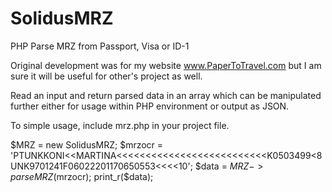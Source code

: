 # SolidusMRZ
PHP Parse MRZ from Passport, Visa or ID-1

Original development was for my website www.PaperToTravel.com but I am sure it will be useful for other's project as well.

Read an input and return parsed data in an array which can be manipulated further either for usage within PHP environment or output as JSON.

To simple usage, include mrz.php in your project file.

$MRZ = new SolidusMRZ;
$mrzocr = 'PTUNKKONI<<MARTINA<<<<<<<<<<<<<<<<<<<<<<<<<<K0503499<8UNK9701241F06022201170650553<<<<10';
$data = $MRZ->parseMRZ($mrzocr);
print_r($data);
